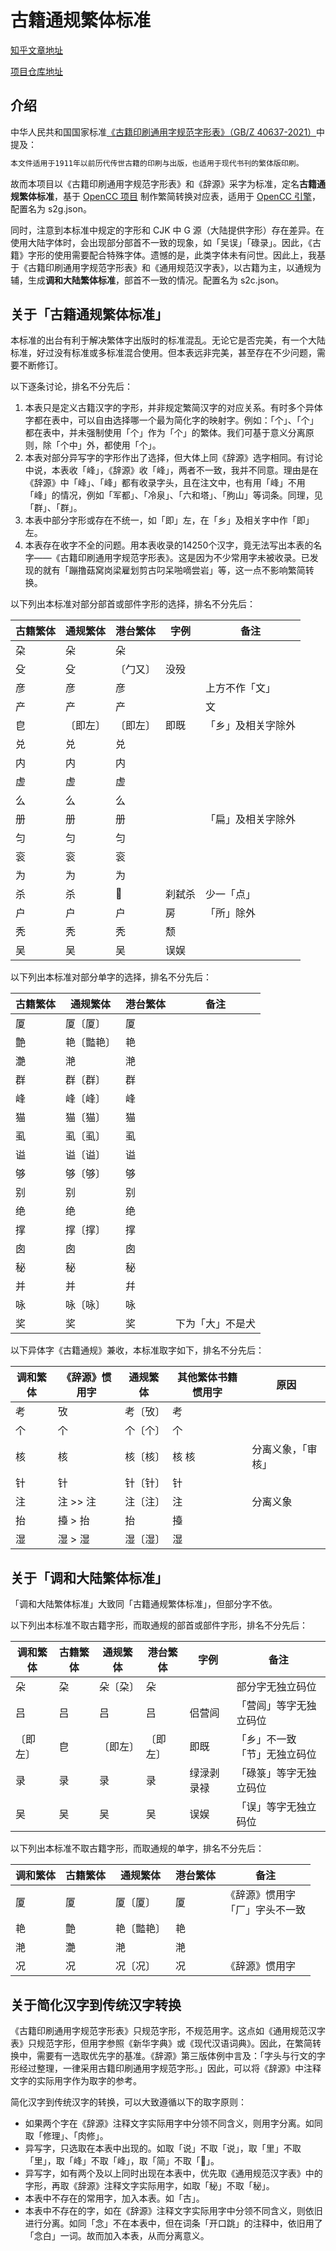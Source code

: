 # 古籍通规繁体标准

[知乎文章地址](https://www.zhihu.com/question/494817799/answer/2647217480)

[项目仓库地址](https://github.com/forFudan/GujiCC)

## 介绍

中华人民共和国国家标准[《古籍印刷通用字规范字形表》（GB/Z 40637-2021）](http://www.moe.gov.cn/s78/A19/A19_ztzl/ztzl_yywzgfbz/guifanbzjs/202110/t20211027_575378.html)中提及：

```md
本文件适用于1911年以前历代传世古籍的印刷与出版，也适用于现代书刊的繁体版印刷。
```

故而本项目以《古籍印刷通用字规范字形表》和《辞源》采字为标准，定名**古籍通规繁体标准**，基于 [OpenCC 项目](https://github.com/BYVoid/OpenCC) 制作繁简转换对应表，适用于 [OpenCC 引擎](https://github.com/BYVoid/OpenCC)，配置名为 s2g.json。

同时，注意到本标准中规定的字形和 CJK 中 G 源（大陆提供字形）存在差异。在使用大陆字体时，会出现部分部首不一致的现象，如「吴误」「碌录」。因此，《古籍》字形的使用需要配合特殊字体。遗憾的是，此类字体未有问世。因此上，我基于《古籍印刷通用字规范字形表》和《通用规范汉字表》，以古籍为主，以通规为辅，生成**调和大陆繁体标准**，部首不一致的情况。配置名为 s2c.json。

## 关于「古籍通规繁体标准」

本标准的出台有利于解决繁体字出版时的标准混乱。无论它是否完美，有一个大陆标准，好过没有标准或多标准混合使用。但本表远非完美，甚至存在不少问题，需要不断修订。

以下逐条讨论，排名不分先后：

1. 本表只是定义古籍汉字的字形，并非规定繁简汉字的对应关系。有时多个异体字都在表中，可以自由选择哪一个最为简化字的映射字。例如：「个」、「个」都在表中，并未强制使用「个」作为「个」的繁体。我们可基于意义分离原则，除「个中」外，都使用「个」。
2. 本表对部分异写字的字形作出了选择，但大体上同《辞源》选字相同。有讨论中说，本表收「峰」，《辞源》收「峰」，两者不一致，我并不同意。理由是在《辞源》中「峰」、「峰」都有收录字头，且在注文中，也有用「峰」不用「峰」的情况，例如「军都」、「冷泉」、「六和塔」、「胊山」等词条。同理，见「群」、「群」。
3. 本表中部分字形或存在不统一，如「即」左，在「乡」及相关字中作「即」左。
4. 本表存在收字不全的问题。用本表收录的14250个汉字，竟无法写出本表的名字——《古籍印刷通用字规范字形表》。这是因为不少常用字未被收录。已发现的就有「蹦撸菇窝岗梁雇划剪古叼呆啪嘀尝岩」等，这一点不影响繁简转换。

以下列出本标准对部分部首或部件字形的选择，排名不分先后：

| 古籍繁体 | 通规繁体 | 港台繁体 | 字例   | 备注               |
| -------- | -------- | -------- | ------ | ------------------ |
| 朶       | 朵       | 朵       |        |                    |
| 殳       | 殳       | 〔勹又〕 | 没殁   |                    |
| 彦       | 彦       | 彦       |        | 上方不作「文」     |
| 产       | 产       | 产       |        | 文                 |
| 皀       | 〔即左〕 | 〔即左〕 | 即既   | 「乡」及相关字除外 |
| 兑       | 兑       | 兑       |        |                    |
| 内       | 内       | 内       |        |                    |
| 虚       | 虚       | 虚       |        |                    |
| 么       | 么       | 么       |        |                    |
| 册       | 册       | 册       |        | 「扁」及相关字除外 |
| 匀       | 匀       | 匀       |        |                    |
| 衮       | 衮       | 衮       |        |                    |
| 为       | 为       | 为       |        |                    |
| 杀       | 杀       | 𣏂        | 刹弑杀 | 少一「点」         |
| 户       | 户       | 户       | 房     | 「所」除外         |
| 秃       | 秃       | 秃       | 颓     |                    |
| 吴       | 吴       | 吴       | 误娱   |                    |

以下列出本标准对部分单字的选择，排名不分先后：

| 古籍繁体 | 通规繁体   | 港台繁体 | 备注             |
| -------- | ---------- | -------- | ---------------- |
| 厦       | 厦〔厦〕   | 厦       |                  |
| 艶       | 艳〔豓艳〕 | 艳       |                  |
| 灔       | 滟         | 滟       |                  |
| 群       | 群〔群〕   | 群       |                  |
| 峰       | 峰〔峰〕   | 峰       |                  |
| 猫       | 猫〔猫〕   | 猫       |                  |
| 虱       | 虱〔虱〕   | 虱       |                  |
| 谥       | 谥〔谥〕   | 谥       |                  |
| 够       | 够〔够〕   | 够       |                  |
| 别       | 别         | 别       |                  |
| 绝       | 绝         | 绝       |                  |
| 撑       | 撑〔撑〕   | 撑       |                  |
| 囱       | 囱         | 囱       |                  |
| 秘       | 秘         | 秘       |                  |
| 并       | 并         | 幷       |                  |
| 咏       | 咏〔咏〕   | 咏       |                  |
| 奖       | 奖         | 奖       | 下为「大」不是犬 |

以下异体字《古籍通规》兼收，本标准取字如下，排名不分先后：

| 调和繁体 | 《辞源》惯用字 | 通规繁体 | 其他繁体书籍惯用字 | 原因               |
| -------- | -------------- | -------- | ------------------ | ------------------ |
| 考       | 攷             | 考〔攷〕 | 考                 |                    |
| 个       | 个             | 个〔个〕 | 个                 |                    |
| 核       | 核             | 核〔核〕 | 核 核              | 分离义象，「审核」 |
| 针       | 针             | 针〔针〕 | 针                 |                    |
| 注       | 注 >> 注       | 注〔注〕 | 注                 | 分离义象           |
| 抬       | 擡 > 抬        | 抬       | 擡                 |                    |
| 湿       | 湿 > 湿        | 湿〔湿〕 | 湿                 |                    |

## 关于「调和大陆繁体标准」

「调和大陆繁体标准」大致同「古籍通规繁体标准」，但部分字不依。

以下列出本标准不取古籍字形，而取通规的部首或部件字形，排名不分先后：

| 调和繁体 | 古籍繁体 | 通规繁体 | 港台繁体 | 字例       | 备注                              |
| -------- | -------- | -------- | -------- | ---------- | --------------------------------- |
| 朵       | 朶       | 朵〔朶〕 | 朵       |            | 部分字无独立码位                  |
| 吕       | 吕       | 吕       | 吕       | 侣营闾     | 「营闾」等字无独立码位            |
| 〔即左〕 | 皀       | 〔即左〕 | 〔即左〕 | 即既       | 「乡」不一致 <br>「节」无独立码位 |
| 录       | 录       | 录       | 录       | 绿渌剥录禄 | 「碌箓」等字无独立码位            |
| 吴       | 吴       | 吴       | 吴       | 误娱       | 「误」等字无独立码位              |

以下列出本标准不取古籍字形，而取通规的单字，排名不分先后：

| 调和繁体 | 古籍繁体 | 通规繁体   | 港台繁体 | 备注                               |
| -------- | -------- | ---------- | -------- | ---------------------------------- |
| 厦       | 厦       | 厦〔厦〕   | 厦       | 《辞源》惯用字<br>「厂」字头不一致 |
| 艳       | 艶       | 艳〔豓艳〕 | 艳       |                                    |
| 滟       | 灔       | 滟         | 滟       |                                    |
| 况       | 况       | 况〔况〕   | 况       | 《辞源》惯用字                     |

## 关于简化汉字到传统汉字转换

《古籍印刷通用字规范字形表》只规范字形，不规范用字。这点如《通用规范汉字表》只规范字形，但用字参照《新华字典》或《现代汉语词典》。因此，在繁简转换中，需要有一选取优先字的基准。《辞源》第三版体例中言及：「字头与行文的字形经过整理，一律采用古籍印刷通用字规范字形。」因此，可以将《辞源》中注释文字的实际用字作为取字的参考。

简化汉字到传统汉字的转换，可以大致遵循以下的取字原则：

- 如果两个字在《辞源》注释文字实际用字中分领不同含义，则用字分离。如同取「修理」、「肉修」。
- 异写字，只选取在本表中出现的。如取「说」不取「说」，取「里」不取「里」，取「峰」不取「峰」，取「简」不取「𥳑」。
- 异写字，如有两个及以上同时出现在本表中，优先取《通用规范汉字表》中的字形，再取《辞源》注释文字实际用字，如取「秘」不取「秘」。
- 本表中不存在的常用字，加入本表。如「古」。
- 本表中不存在的字，如在《辞源》注释文字实际用字中分领不同含义，则依旧进行分离。如同「念」不在本表中，但在词条「开口跳」的注释中，依旧用了「念白」一词。故而加入本表，从而分离意义。
